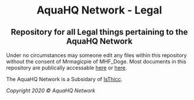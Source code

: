 <h1 align="center">AquaHQ Network - Legal</h1>
<h2 align="center">Repository for all Legal things pertaining to the AquaHQ Network</h2>

Under no circumstances may someone edit any files within this repository without the consent of Mrmagicpie of MHF_Doge. Most documents in this repository are publically accessable [here](https://api.isthicc.xyz/cdn/an/) or [here](https://api.isthicc.xyz/api/an/).

The AquaHQ Network is a Subsidary of [IsThicc](https://isthicc.xyz).

<i>Copyright 2020 :copyright: AquaHQ Network</i>

